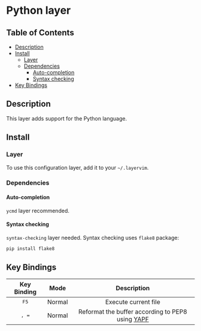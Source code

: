 # Python layer

## Table of Contents

<!-- vim-markdown-toc GFM -->
* [Description](#description)
* [Install](#install)
    * [Layer](#layer)
    * [Dependencies](#dependencies)
        * [Auto-completion](#auto-completion)
        * [Syntax checking](#syntax-checking)
* [Key Bindings](#key-bindings)

<!-- vim-markdown-toc -->

## Description

This layer adds support for the Python language.


## Install

### Layer

To use this configuration layer, add it to your `~/.layervim`.

### Dependencies

#### Auto-completion

`ycmd` layer recommended.

#### Syntax checking

`syntax-checking` layer needed. Syntax checking uses `flake8` package:

```sh
pip install flake8
```

## Key Bindings

Key Binding    | Mode   | Description
:---:          | :---:  | :---:
<kbd>F5</kbd>  | Normal | Execute current file
<kbd>, =</kbd> | Normal | Reformat the buffer according to PEP8 using [YAPF](https://github.com/google/yapf)
